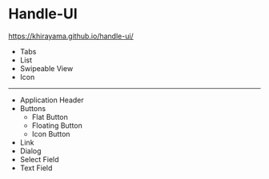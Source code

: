 # Handle-UI

https://khirayama.github.io/handle-ui/

- Tabs
- List
- Swipeable View
- Icon

- - -

- Application Header
- Buttons
  - Flat Button
  - Floating Button
  - Icon Button
- Link
- Dialog
- Select Field
- Text Field
